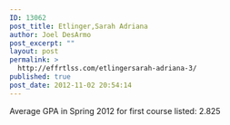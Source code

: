 ```yaml
---
ID: 13062
post_title: Etlinger,Sarah Adriana
author: Joel DesArmo
post_excerpt: ""
layout: post
permalink: >
  http://effrtlss.com/etlingersarah-adriana-3/
published: true
post_date: 2012-11-02 20:54:14
---
```

<p>Average GPA in Spring 2012 for first course listed: 2.825</p>